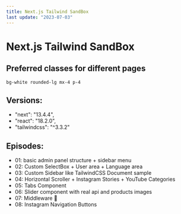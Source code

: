 ```yaml
---
title: Next.js Tailwind SandBox
last update: "2023-07-03"
---
```


# Next.js Tailwind SandBox

## Preferred classes for different pages

`bg-white rounded-lg mx-4 p-4`

## Versions:

-  "next": "13.4.4",
-  "react": "18.2.0",
-  "tailwindcss": "^3.3.2"

## Episodes:

-  01: basic admin panel structure + sidebar menu
-  02: Custom SelectBox + User area + Language area
-  03: Custom Sidebar like TailwindCSS Document sample
-  04: Horizontal Scroller + Instagram Stories + YouTube Categories
-  05: Tabs Component
-  06: Slider component with real api and products images
-  07: Middleware 🚀
-  08: Instagram Navigation Buttons
